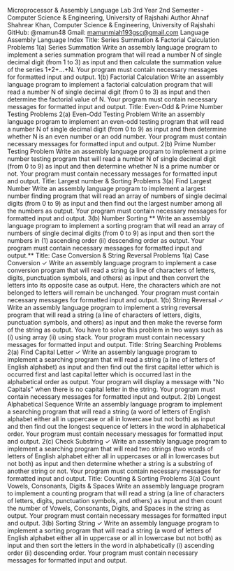 Microprocessor & Assembly Language Lab
3rd Year 2nd Semester - Computer Science & Engineering, University of Rajshahi
Author
Ahnaf Shahrear Khan, Computer Science & Engineering, University of Rajshahi
GitHub: @mamun48
Gmail: mamunmiah193gsc@gmail.com
Language
Assembly Language
Index
Title: Series Summation & Factorial Calculation Problems
1(a) Series Summation 
Write an assembly language program to implement a series summation program that will read a number N of single decimal digit (from 1 to 3) as input and then calculate the summation value of the series 1+2+...+N. Your program must contain necessary messages for formatted input and output.
1(b) Factorial Calculation
Write an assembly language program to implement a factorial calculation program that will read a number N of single decimal digit (from 0 to 3) as input and then determine the factorial value of N. Your program must contain necessary messages for formatted input and output.
Title: Even-Odd & Prime Number Testing Problems
2(a) Even-Odd Testing Problem 
Write an assembly language program to implement an even-odd testing program that will read a number N of single decimal digit (from 0 to 9) as input and then determine whether N is an even number or an odd number. Your program must contain necessary messages for formatted input and output.
2(b) Prime Number Testing Problem
Write an assembly language program to implement a prime number testing program that will read a number N of single decimal digit (from 0 to 9) as input and then determine whether N is a prime number or not. Your program must contain necessary messages for formatted input and output.
Title: Largest number & Sorting Problems
3(a) Find Largest Number
Write an assembly language program to implement a largest number finding program that will read an array of numbers of single decimal digits (from 0 to 9) as input and then find out the largest number among all the numbers as output. Your program must contain necessary messages for formatted input and output.
3(b) Number Sorting
** Write an assembly language program to implement a sorting program that will read an array of numbers of single decimal digits (from 0 to 9) as input and then sort the numbers in (1) ascending order (ii) descending order as output. Your program must contain necessary messages for formatted input and output.**
Title: Case Conversion & String Reversal Problems
1(a) Case Conversion ✓
Write an assembly language program to implement a case conversion program that will read a string (a line of characters of letters, digits, punctuation symbols, and others) as input and then convert the letters into its opposite case as output. Here, the characters which are not belonged to letters will remain be unchanged. Your program must contain necessary messages for formatted input and output.
1(b) String Reversal ✓
Write an assembly language program to implement a string reversal program that will read a string (a line of characters of letters, digits, punctuation symbols, and others) as input and then make the reverse form of the string as output. You have to solve this problem in two ways such as (i) using array (ii) using stack. Your program must contain necessary messages for formatted input and output.
Title: String Searching Problems
2(a) Find Capital Letter ✓
Write an assembly language program to implement a searching program that will read a string (a line of letters of English alphabet) as input and then find out the first capital letter which is occurred first and last capital letter which is occurred last in the alphabetical order as output. Your program will display a message with "No Capitals" when there is no capital letter in the string. Your program must contain necessary messages for formatted input and output.
2(b) Longest Alphabetical Sequence
Write an assembly language program to implement a searching program that will read a string (a word of letters of English alphabet either all in uppercase or all in lowercase but not both) as input and then find out the longest sequence of letters in the word in alphabetical order. Your program must contain necessary messages for formatted input and output.
2(c) Check Substring ✓
Write an assembly language program to implement a searching program that will read two strings (two words of letters of English alphabet either all in uppercases or all in lowercases but not both) as input and then determine whether a string is a substring of another string or not. Your program must contain necessary messages for formatted input and output.
Title: Counting & Sorting Problems
3(a) Count Vowels, Consonants, Digits & Spaces
Write an assembly language program to implement a counting program that will read a string (a line of characters of letters, digits, punctuation symbols, and others) as input and then count the number of Vowels, Consonants, Digits, and Spaces in the string as output. Your program must contain necessary messages for formatted input and output.
3(b) Sorting String ✓
Write an assembly language program to implement a sorting program that will read a string (a word of letters of English alphabet either all in uppercase or all in lowercase but not both) as input and then sort the letters in the word in alphabetically (i) ascending order (ii) descending order. Your program must contain necessary messages for formatted input and output.
